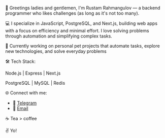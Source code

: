 

👋 Greetings ladies and gentlemen, I'm Rustam Rahmangulov — a backend programmer who likes challenges (as long as it's not too many).

💻 I specialize in JavaScript, PostgreSQL, and Next.js, building web apps with a focus on efficiency and minimal effort. I love solving problems through automation and simplifying complex tasks.

🚀 Currently working on personal pet projects that automate tasks, explore new technologies, and solve everyday problems

🛠️ Tech Stack:

Node.js | Express | Next.js

PostgreSQL | MySQL | Redis

🌐 Connect with me:
- 📧 [Telegram](https://t.me/Rustiktam)
- 📧 [Email](mailto:rramilperm@gmail.com)
  
☕ Tea > coffee 

✌️ Yo!
